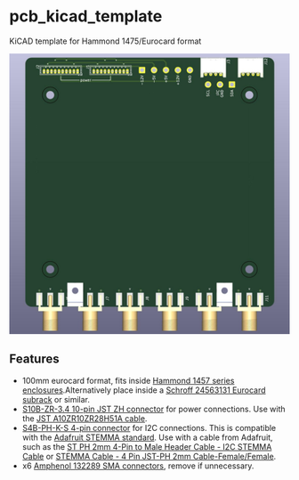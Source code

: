 # pcb_kicad_template
KiCAD template for Hammond 1475/Eurocard format

![Board Image](meta/board_img.jpg)

## Features

- 100mm eurocard format, fits inside [Hammond 1457 series enclosures](https://www.hammfg.com/electronics/small-case/extruded/1457-emi).Alternatively place inside a [Schroff 24563131 Eurocard subrack](https://www.digikey.com/en/products/detail/schroff/24563131/4209922) or similar.
- [S10B-ZR-3.4 10-pin JST ZH connector](https://www.digikey.com/en/products/detail/jst-sales-america-inc/S10B-ZR-3-4/9972252) for power connections. Use with the [JST A10ZR10ZR28H51A cable](https://www.digikey.com/en/products/detail/jst-sales-america-inc/A10ZR10ZR28H51A/6708528).
- [S4B-PH-K-S 4-pin connector](https://www.digikey.com/en/products/detail/jst-sales-america-inc/S4B-PH-K-S/926628) for I2C connections. This is compatible with the [Adafruit STEMMA standard](https://learn.adafruit.com/introducing-adafruit-stemma-qt/what-is-stemma). Use with a cable from Adafruit, such as the [ST PH 2mm 4-Pin to Male Header Cable - I2C STEMMA Cable](https://www.digikey.com/en/products/detail/adafruit-industries-llc/3955/9745250) or [STEMMA Cable - 4 Pin JST-PH 2mm Cable-Female/Female](https://www.digikey.com/en/products/detail/adafruit-industries-llc/3568/7672337).
- x6 [Amphenol 132289 SMA connectors](https://www.digikey.com/en/products/detail/amphenol-rf/132289/1989875), remove if unnecessary.
